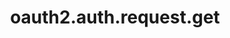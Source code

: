 ---
layout: SpecialLayout
title: oauth2.auth.request.get
description: Endpoint description...
api: oauth2
schema: oauth2.auth.request
operationId: oauth2.auth.request.get
operation: get
method: get
authLevel: SECRET
authRoles: Any
---
